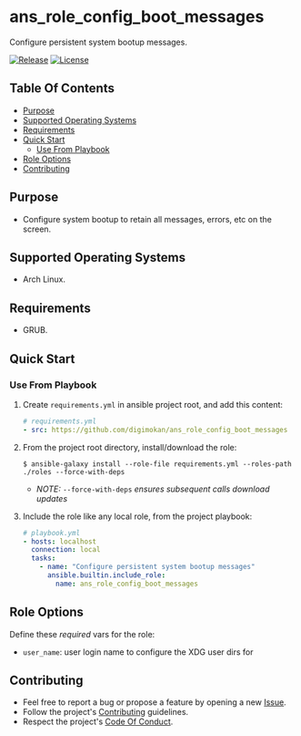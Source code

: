 # ans_role_config_boot_messages

Configure persistent system bootup messages.

[![Release](https://img.shields.io/github/release/digimokan/ans_role_config_boot_messages.svg?label=release)](https://github.com/digimokan/ans_role_config_boot_messages/releases/latest "Latest Release Notes")
[![License](https://img.shields.io/badge/license-MIT-blue.svg?label=license)](LICENSE.txt "Project License")

## Table Of Contents

* [Purpose](#purpose)
* [Supported Operating Systems](#supported-operating-systems)
* [Requirements](#requirements)
* [Quick Start](#quick-start)
    * [Use From Playbook](#use-from-playbook)
* [Role Options](#role-options)
* [Contributing](#contributing)

## Purpose

* Configure system bootup to retain all messages, errors, etc on the screen.

## Supported Operating Systems

* Arch Linux.

## Requirements

* GRUB.

## Quick Start

### Use From Playbook

1. Create `requirements.yml` in ansible project root, and add this content:

   ```yaml
   # requirements.yml
   - src: https://github.com/digimokan/ans_role_config_boot_messages
   ```

2. From the project root directory, install/download the role:

   ```shell
   $ ansible-galaxy install --role-file requirements.yml --roles-path ./roles --force-with-deps
   ```

   * _NOTE:_ `--force-with-deps` _ensures subsequent calls download updates_

3. Include the role like any local role, from the project playbook:

   ```yaml
   # playbook.yml
   - hosts: localhost
     connection: local
     tasks:
       - name: "Configure persistent system bootup messages"
         ansible.builtin.include_role:
           name: ans_role_config_boot_messages
   ```

## Role Options

Define these _required_ vars for the role:

  * `user_name`: user login name to configure the XDG user dirs for

## Contributing

* Feel free to report a bug or propose a feature by opening a new
  [Issue](https://github.com/digimokan/ans_role_config_boot_messages/issues).
* Follow the project's [Contributing](CONTRIBUTING.md) guidelines.
* Respect the project's [Code Of Conduct](CODE_OF_CONDUCT.md).

